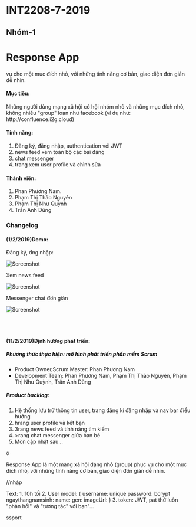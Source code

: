 # INT2208-7-2019
## Nhóm-1

<h1 style="">Response App</h1>vụ cho một mục đích nhỏ, với những tính năng cơ bản, giao diện đơn giản dễ nhìn.</p>

<h4>Mục tiêu: </h4>
<p>Những người dùng mạng xã hội có hội nhóm nhỏ và những mục đích nhỏ, không nhiều "group" loạn như facebook (ví dụ như: http://confluence.i2g.cloud)</p>

<h4>Tính năng:</h4>
<ol>
    <li>Đăng ký, đăng nhập, authentication với JWT</li>
    <li>news feed xem toàn bộ các bài đăng </li>
    <li>chat messenger</li>
    <li>trang xem user profile và chỉnh sửa</li>
</ol>

<h4>Thành viên:</h4>
<ol>
    <li>Phan Phương Nam.</li>
    <li>Phạm Thị Thảo Nguyên</li>
    <li>Phạm Thị Như Quỳnh</li>
    <li>Trần Anh Dũng</li>
</ol>


<h3>Changelog</h3>


<h4>(1/2/2019)Demo:</h4>

<p>Đăng ký, đng nhập:</p>

![Screenshot](image2.png)
<p>Xem news feed</p>

![Screenshot](image3.png)
<p>Messenger chat đơn giản</p>

![Screenshot](image.png)

<br>
<br>

<h4>(11/2/2019)Định hướng phát triển: </h4>
<h5>Phương thức thực hiện: mô hình phát triển phần mềm Scrum</h5>
<ul>
    <li>Product Owner,Scrum Master: Phan Phương Nam</li>
    <li>Development Team: Phan Phương Nam, Phạm Thị Thảo Nguyên, Phạm Thị Như Quỳnh, Trần Anh Dũng </li>
</ul>
<h5>Product backlog:</h5>
<ol>
    <li>Hệ thống lưu trữ thông tin user, trang đăng kí đăng nhập và nav bar điều hướng</li>
    <li>hrang user profile và kết bạn</li>
    <li>3rang news feed và tính năng tìm kiếm</li>
    <li>>rang chat messenger giữa bạn bè</li>
    <li>Mòn cập nhật sau...</li>
</ol>

ộ<p>Response App là một mạng xã hội dạng nhỏ (group) phục vụ cho một mục đích nhỏ, với những tính năng cơ bản, giao diện đơn giản dễ nhìn.</p>


//nháp
</h4>Text</h4>:
1. 10h tối
2. User model: 
   {
       username: unique
       password: bcrypt
       ngaythangnamsinh:
       name:
       gen:
       imageUrl: 
   }
3. token: JWT, pat thứ luôn "phản hồi" và "tương tác" với bạn"...</h3>

ssport


